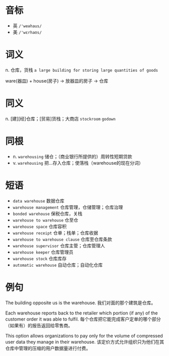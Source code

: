 # 音标

- 英 `/'weəhaus/`
- 美 `/'wɛrhaʊs/`

# 词义

n. 仓库，货栈
`a large building for storing large quantities of goods`



ware(器皿) + house(房子) → 放器皿的房子 → 仓库

# 同义

n. [建][经]仓库；[贸易]货栈；大商店
`stockroom` `godown`

# 同根

- n. `warehousing` 储仓；（商业银行所提供的）周转性短期贷款
- v. `warehousing` 把…存入仓库；使落栈（warehouse的现在分词）

# 短语

- `data warehouse` 数据仓库
- `warehouse management` 仓库管理，仓储管理；仓库治理
- `bonded warehouse` 保税仓库，关栈
- `warehouse to warehouse` 仓至仓
- `warehouse space` 仓库容积
- `warehouse receipt` 仓单；栈单；仓库收据
- `warehouse to warehouse clause` 仓库至仓库条款
- `warehouse supervisor` 仓库主管；仓库管理人
- `warehouse keeper` 仓库管理员
- `warehouse stock` 仓库库存
- `automatic warehouse` 自动仓库；自动化仓库

# 例句

The building opposite us is the warehouse.
我们对面的那个建筑是仓库。

Each warehouse reports back to the retailer which portion (if any) of the customer order it was able to fulfil.
每个仓库把它能完成客户定单的哪个部分（如果有）的报告返回给零售商。

This option allows organizations to pay only for the volume of compressed user data they manage in their warehouse.
该定价方式允许组织只为他们在其仓库中管理的压缩的用户数据量进行付费。


